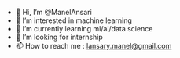 - 👋 Hi, I’m @ManelAnsari
- 👀 I’m interested in machine learning
- 🌱 I’m currently learning ml/ai/data science
- 💞️ I’m looking for internship
- 📫 How to reach me : lansary.manel@gmail.com

<!---
ManelAnsari/ManelAnsari is a ✨ special ✨ repository because its `README.md` (this file) appears on your GitHub profile.
You can click the Preview link to take a look at your changes.
--->
